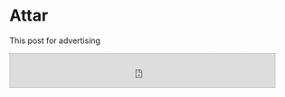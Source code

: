 # Attar
This post for advertising
<iframe scrolling="no" src="https://neon.today/context/get/146888/39441/1/468/60" style="width: 468px; height: 60px;  padding: 0;border: 1px dotted grey;" frameborder="0"></iframe>
